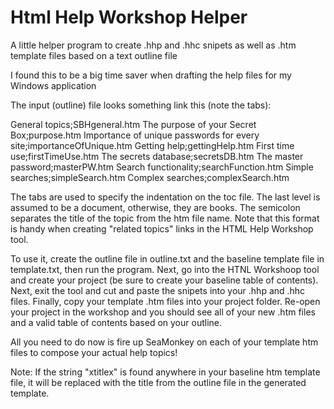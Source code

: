 # Html Help Workshop Helper

A little helper program to create .hhp and .hhc snipets as well as .htm template files based on a text outline file

I found this to be a big time saver when drafting the help files for my Windows application

The input (outline) file looks something link this (note the tabs):

General topics;SBHgeneral.htm
	The purpose of your Secret Box;purpose.htm
		Importance of unique passwords for every site;importanceOfUnique.htm
	Getting help;gettingHelp.htm
	First time use;firstTimeUse.htm
		The secrets database;secretsDB.htm
		The master password;masterPW.htm
Search functionality;searchFunction.htm
	Simple searches;simpleSearch.htm
	Complex searches;complexSearch.htm


The tabs are used to specify the indentation on the toc file. The last level is assumed to be a document, otherwise, they are books. The semicolon separates the title of the topic from the htm file name. Note that this format is handy when creating "related topics" links in the HTML Help Workshop tool.

To use it, create the outline file in outline.txt and the baseline template file in template.txt, then run the program. Next, go into the HTNL Workshoop tool and create your project (be sure to create your baseline table of contents). Next, exit the tool and cut and paste the snipets into your .hhp and .hhc files. Finally, copy your template .htm files into your project folder. Re-open your project in the workshop and you should see all of your new .htm files and a valid table of contents based on your outline.

All you need to do now is fire up SeaMonkey on each of your template htm files to compose your actual help topics!

Note: If the string "xtitlex" is found anywhere in your baseline htm template file, it will be replaced with the title from the outline file in the generated template.
